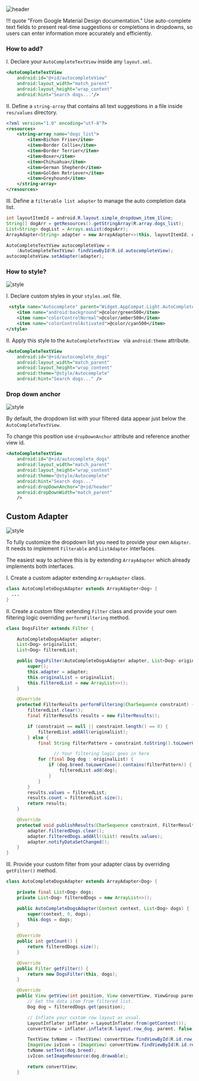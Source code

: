 ![header](/images/autocomplete1.png)

!!! quote "From Google Material Design documentation."
    Use auto-complete text fields to present real-time suggestions or completions in dropdowns, so users can enter information more accurately and efficiently.


### How to add?

I. Declare your `AutoCompleteTextView` inside any `layout.xml`.

```xml
<AutoCompleteTextView
    android:id="@+id/autocompleteView"
    android:layout_width="match_parent"
    android:layout_height="wrap_content"
    android:hint="Search dogs..."/>
```

II. Define a `string-array` that contains all text suggestions in a file inside `res/values` directory.

```xml
<?xml version="1.0" encoding="utf-8"?>
<resources>
    <string-array name="dogs_list">
        <item>Bichon Frise</item>
        <item>Border Collie</item>
        <item>Border Terrier</item>
        <item>Boxer</item>
        <item>Chihuahua</item>
        <item>German Shepherd</item>
        <item>Golden Retriever</item>
        <item>Greyhound</item>
    </string-array>
</resources>
```

III. Define a `filterable list adapter` to manage the auto completion data list.

```java
int layoutItemId = android.R.layout.simple_dropdown_item_1line;
String[] dogArr = getResources().getStringArray(R.array.dogs_list);
List<String> dogList = Arrays.asList(dogsArr);
ArrayAdapter<String> adapter = new ArrayAdapter<>(this, layoutItemId, dogList);

AutoCompleteTextView autocompleteView =
    (AutoCompleteTextView) findViewById(R.id.autocompleteView);
autocompleteView.setAdapter(adapter);
```

### How to style?
![style](/images/autocomplete2.png)

I. Declare custom styles in your `styles.xml` file.

```xml
 <style name="Autocomplete" parent="Widget.AppCompat.Light.AutoCompleteTextView">
    <item name="android:background">@color/green500</item>
    <item name="colorControlNormal">@color/amber500</item>
    <item name="colorControlActivated">@color/cyan500</item>
</style>
```

II. Apply this style to the `AutoCompleteTextView ` via `android:theme` attribute.

```xml
<AutoCompleteTextView
    android:id="@+id/autocomplete_dogs"
    android:layout_width="match_parent"
    android:layout_height="wrap_content"
    android:theme="@style/Autocomplete"
    android:hint="Search dogs..." />
```

### Drop down anchor
![style](/images/autocomplete3.png)

By default, the dropdown list with your filtered data appear just below the `AutoCompleteTextView`.

To change this position use `dropDownAnchor` attribute and reference another view id.

```xml
<AutoCompleteTextView
    android:id="@+id/autocomplete_dogs"
    android:layout_width="match_parent"
    android:layout_height="wrap_content"
    android:theme="@style/Autocomplete"
    android:hint="Search dogs..."
    android:dropDownAnchor="@+id/header"
    android:dropDownWidth="match_parent"
    />
```

## Custom Adapter
![style](/images/autocomplete4.png)

To fully customize the dropdown list you need to provide your own `Adapter`. It needs to implement `Filterable` and `ListAdapter` interfaces.

The easiest way to achieve this is by extending `ArrayAdapter` which already implements both interfaces.


I. Create a custom adapter extending `ArrayAdapter` class.

```java
class AutoCompleteDogsAdapter extends ArrayAdapter<Dog> {
  ...
}
```

II. Create a custom filter extending `Filter` class and provide your own filtering logic overriding `performFiltering` method.

```java
class DogsFilter extends Filter {

    AutoCompleteDogsAdapter adapter;
    List<Dog> originalList;
    List<Dog> filteredList;

    public DogsFilter(AutoCompleteDogsAdapter adapter, List<Dog> originalList) {
        super();
        this.adapter = adapter;
        this.originalList = originalList;
        this.filteredList = new ArrayList<>();
    }

    @Override
    protected FilterResults performFiltering(CharSequence constraint) {
        filteredList.clear();
        final FilterResults results = new FilterResults();

        if (constraint == null || constraint.length() == 0) {
            filteredList.addAll(originalList);
        } else {
            final String filterPattern = constraint.toString().toLowerCase().trim();

			      // Your filtering logic goes in here
            for (final Dog dog : originalList) {
                if (dog.breed.toLowerCase().contains(filterPattern)) {
                    filteredList.add(dog);
                }
            }
        }
        results.values = filteredList;
        results.count = filteredList.size();
        return results;
    }

    @Override
    protected void publishResults(CharSequence constraint, FilterResults results) {
        adapter.filteredDogs.clear();
        adapter.filteredDogs.addAll((List) results.values);
        adapter.notifyDataSetChanged();
    }
}
```

III. Provide your custom filter from your adapter class by overriding `getFilter()` method.

```java
class AutoCompleteDogsAdapter extends ArrayAdapter<Dog> {

    private final List<Dog> dogs;
    private List<Dog> filteredDogs = new ArrayList<>();

    public AutoCompleteDogsAdapter(Context context, List<Dog> dogs) {
        super(context, 0, dogs);
        this.dogs = dogs;
    }

    @Override
    public int getCount() {
        return filteredDogs.size();
    }

    @Override
    public Filter getFilter() {
        return new DogsFilter(this, dogs);
    }

    @Override
    public View getView(int position, View convertView, ViewGroup parent) {
        // Get the data item from filtered list.
        Dog dog = filteredDogs.get(position);

	    // Inflate your custom row layout as usual.
        LayoutInflater inflater = LayoutInflater.from(getContext());
        convertView = inflater.inflate(R.layout.row_dog, parent, false);

        TextView tvName = (TextView) convertView.findViewById(R.id.row_breed);
        ImageView ivIcon = (ImageView) convertView.findViewById(R.id.row_icon);
        tvName.setText(dog.breed);
        ivIcon.setImageResource(dog.drawable);

        return convertView;
    }
```
